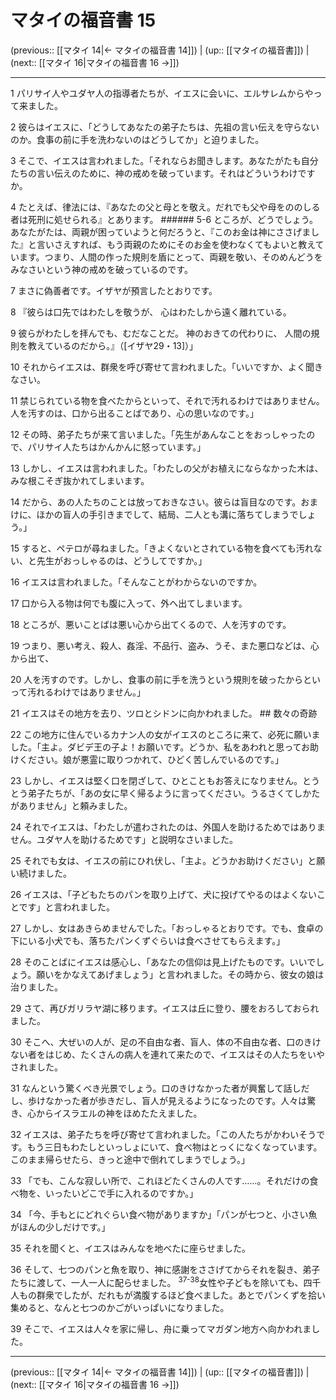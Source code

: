 # マタイの福音書 15

(previous:: [[マタイ 14|← マタイの福音書 14]]) | (up:: [[マタイの福音書]]) | (next:: [[マタイ 16|マタイの福音書 16 →]])

***


1 パリサイ人やユダヤ人の指導者たちが、イエスに会いに、エルサレムからやって来ました。 

2 彼らはイエスに、「どうしてあなたの弟子たちは、先祖の言い伝えを守らないのか。食事の前に手を洗わないのはどうしてか」と迫りました。 

3 そこで、イエスは言われました。「それならお聞きします。あなたがたも自分たちの言い伝えのために、神の戒めを破っています。それはどういうわけですか。 

4 たとえば、律法には、『あなたの父と母とを敬え。だれでも父や母をののしる者は死刑に処せられる』とあります。 ###### 5-6 ところが、どうでしょう。あなたがたは、両親が困っていようと何だろうと、『このお金は神にささげました』と言いさえすれば、もう両親のためにそのお金を使わなくてもよいと教えています。つまり、人間の作った規則を盾にとって、両親を敬い、そのめんどうをみなさいという神の戒めを破っているのです。 

7 まさに偽善者です。イザヤが預言したとおりです。 

8 『彼らは口先ではわたしを敬うが、 心はわたしから遠く離れている。 

9 彼らがわたしを拝んでも、むだなことだ。 神のおきての代わりに、 人間の規則を教えているのだから。』（[イザヤ29・13]）」 

10 それからイエスは、群衆を呼び寄せて言われました。「いいですか、よく聞きなさい。 

11 禁じられている物を食べたからといって、それで汚れるわけではありません。人を汚すのは、口から出ることばであり、心の思いなのです。」 

12 その時、弟子たちが来て言いました。「先生があんなことをおっしゃったので、パリサイ人たちはかんかんに怒っています。」 

13 しかし、イエスは言われました。「わたしの父がお植えにならなかった木は、みな根こそぎ抜かれてしまいます。 

14 だから、あの人たちのことは放っておきなさい。彼らは盲目なのです。おまけに、ほかの盲人の手引きまでして、結局、二人とも溝に落ちてしまうでしょう。」 

15 すると、ペテロが尋ねました。「きよくないとされている物を食べても汚れない、と先生がおっしゃるのは、どうしてですか。」 

16 イエスは言われました。「そんなことがわからないのですか。 

17 口から入る物は何でも腹に入って、外へ出てしまいます。 

18 ところが、悪いことばは悪い心から出てくるので、人を汚すのです。 

19 つまり、悪い考え、殺人、姦淫、不品行、盗み、うそ、また悪口などは、心から出て、 

20 人を汚すのです。しかし、食事の前に手を洗うという規則を破ったからといって汚れるわけではありません。」 

21 イエスはその地方を去り、ツロとシドンに向かわれました。 ## 数々の奇跡 

22 この地方に住んでいるカナン人の女がイエスのところに来て、必死に願いました。「主よ。ダビデ王の子よ！お願いです。どうか、私をあわれと思ってお助けください。娘が悪霊に取りつかれて、ひどく苦しんでいるのです。」 

23 しかし、イエスは堅く口を閉ざして、ひとこともお答えになりません。とうとう弟子たちが、「あの女に早く帰るように言ってください。うるさくてしかたがありません」と頼みました。 

24 それでイエスは、「わたしが遣わされたのは、外国人を助けるためではありません。ユダヤ人を助けるためです」と説明なさいました。 

25 それでも女は、イエスの前にひれ伏し、「主よ。どうかお助けください」と願い続けました。 

26 イエスは、「子どもたちのパンを取り上げて、犬に投げてやるのはよくないことです」と言われました。 

27 しかし、女はあきらめませんでした。「おっしゃるとおりです。でも、食卓の下にいる小犬でも、落ちたパンくずぐらいは食べさせてもらえます。」 

28 そのことばにイエスは感心し、「あなたの信仰は見上げたものです。いいでしょう。願いをかなえてあげましょう」と言われました。その時から、彼女の娘は治りました。 

29 さて、再びガリラヤ湖に移ります。イエスは丘に登り、腰をおろしておられました。 

30 そこへ、大ぜいの人が、足の不自由な者、盲人、体の不自由な者、口のきけない者をはじめ、たくさんの病人を連れて来たので、イエスはその人たちをいやされました。 

31 なんという驚くべき光景でしょう。口のきけなかった者が興奮して話しだし、歩けなかった者が歩きだし、盲人が見えるようになったのです。人々は驚き、心からイスラエルの神をほめたたえました。 

32 イエスは、弟子たちを呼び寄せて言われました。「この人たちがかわいそうです。もう三日もわたしといっしょにいて、食べ物はとっくになくなっています。このまま帰らせたら、きっと途中で倒れてしまうでしょう。」 

33 「でも、こんな寂しい所で、これほどたくさんの人です……。それだけの食べ物を、いったいどこで手に入れるのですか。」 

34 「今、手もとにどれぐらい食べ物がありますか」「パンが七つと、小さい魚がほんの少しだけです。」 

35 それを聞くと、イエスはみんなを地べたに座らせました。 

36 そして、七つのパンと魚を取り、神に感謝をささげてからそれを裂き、弟子たちに渡して、一人一人に配らせました。 <sup class="versenum">37-38</sup>女性や子どもを除いても、四千人もの群衆でしたが、だれもが満腹するほど食べました。あとでパンくずを拾い集めると、なんと七つのかごがいっぱいになりました。 

39 そこで、イエスは人々を家に帰し、舟に乗ってマガダン地方へ向かわれました。

***

(previous:: [[マタイ 14|← マタイの福音書 14]]) | (up:: [[マタイの福音書]]) | (next:: [[マタイ 16|マタイの福音書 16 →]])
